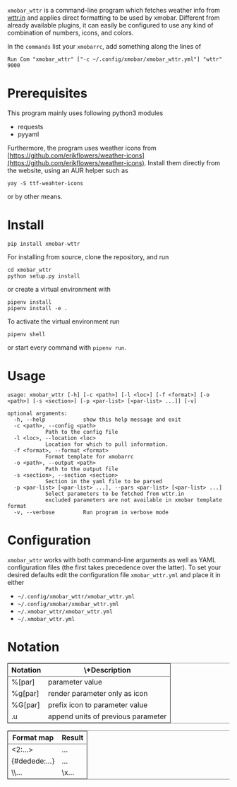 `xmobar_wttr` is a command-line program which fetches weather info
from [wttr.in](https://wttr.in) and applies direct formatting to be used by xmobar.
Different from already available plugins, it can easily be configured
to use any kind of combination of numbers, icons, and colors.

In the `commands` list your `xmobarrc`, add something along the lines
of

    Run Com "xmobar_wttr" ["-c ~/.config/xmobar/xmobar_wttr.yml"] "wttr" 9000


# Prerequisites

This program mainly uses following python3 modules

-   requests
-   pyyaml

Furthermore, the program uses weather icons from
[https://github.com/erikflowers/weather-icons](https://github.com/erikflowers/weather-icons).  Install them
directly from the website, using an AUR helper such as

    yay -S ttf-weahter-icons

or by other means.


# Install

    pip install xmobar-wttr

For installing from source, clone the repository, and run

    cd xmobar_wttr
    python setup.py install

or create a virtual environment with

    pipenv install
    pipenv install -e .

To activate the virtual environment run

    pipenv shell

or start every command with `pipenv run`.


# Usage

    usage: xmobar_wttr [-h] [-c <path>] [-l <loc>] [-f <format>] [-o <path>] [-s <section>] [-p <par-list> [<par-list> ...]] [-v]
    
    optional arguments:
      -h, --help            show this help message and exit
      -c <path>, --config <path>
    			Path to the config file
      -l <loc>, --location <loc>
    			Location for which to pull information.
      -f <format>, --format <format>
    			Format template for xmobarrc
      -o <path>, --output <path>
    			Path to the output file
      -s <section>, --section <section>
    			Section in the yaml file to be parsed
      -p <par-list> [<par-list> ...], --pars <par-list> [<par-list> ...]
    			Select parameters to be fetched from wttr.in
    			excluded parameters are not available in xmobar template format
      -v, --verbose         Run program in verbose mode


# Configuration

`xmobar_wttr` works with both command-line arguments as well as YAML
configuration files (the first takes precedence over the latter).  To
set your desired defaults edit the configuration file
`xmobar_wttr.yml` and place it in either 

-   `~/.config/xmobar_wttr/xmobar_wttr.yml`
-   `~/.config/xmobar/xmobar_wttr.yml`
-   `~/.xmobar_wttr/xmobar_wttr.yml`
-   `~/.xmobar_wttr.yml`


# Notation

<table border="2" cellspacing="0" cellpadding="6" rules="groups" frame="hsides">


<colgroup>
<col  class="org-left" />

<col  class="org-left" />
</colgroup>
<thead>
<tr>
<th scope="col" class="org-left">Notation</th>
<th scope="col" class="org-left">\*Description</th>
</tr>
</thead>

<tbody>
<tr>
<td class="org-left">%[par]</td>
<td class="org-left">parameter value</td>
</tr>


<tr>
<td class="org-left">%g[par]</td>
<td class="org-left">render parameter only as icon</td>
</tr>


<tr>
<td class="org-left">%G[par]</td>
<td class="org-left">prefix icon to parameter value</td>
</tr>


<tr>
<td class="org-left">.u</td>
<td class="org-left">append units of previous parameter</td>
</tr>
</tbody>
</table>

<table border="2" cellspacing="0" cellpadding="6" rules="groups" frame="hsides">


<colgroup>
<col  class="org-left" />

<col  class="org-left" />
</colgroup>
<thead>
<tr>
<th scope="col" class="org-left">Format map</th>
<th scope="col" class="org-left">Result</th>
</tr>
</thead>

<tbody>
<tr>
<td class="org-left"><2:&#x2026;></td>
<td class="org-left"><fn=2>&#x2026;</fn></td>
</tr>


<tr>
<td class="org-left">{#dedede:&#x2026;}</td>
<td class="org-left"><fc=#dedede>&#x2026;</fc></td>
</tr>


<tr>
<td class="org-left">\\&#x2026;</td>
<td class="org-left">\x&#x2026;</td>
</tr>
</tbody>
</table>

